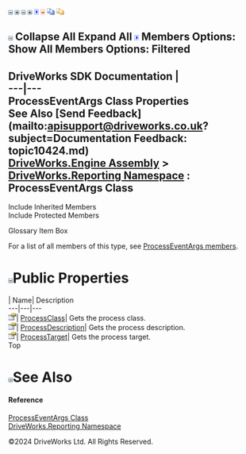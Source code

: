 ![](dotnetimages/collapse.gif) ![](dotnetimages/expand.gif) ![](dotnetimages/collapse.gif) ![](dotnetimages/expand.gif) ![](dotnetimages/drpdown.gif) ![](dotnetimages/drpdown_orange.gif) ![](dotnetimages/copycode.gif) ![](dotnetimages/copycodeHighlight.gif)

![](dotnetimages/collapse.gif) Collapse All Expand All ![](dotnetimages/drpdown.gif) Members Options: Show All  Members Options: Filtered   
---  
DriveWorks SDK Documentation  |   
---|---  
ProcessEventArgs Class Properties   
See Also [Send Feedback](mailto:apisupport@driveworks.co.uk?subject=Documentation Feedback: topic10424.md)  
[DriveWorks.Engine Assembly](topic2156.md) > [DriveWorks.Reporting Namespace](topic10334.md) : ProcessEventArgs Class  
---  
  
Include Inherited Members    
Include Protected Members    


Glossary Item Box

For a list of all members of this type, see [ProcessEventArgs members](topic10425.md).

# ![](dotnetimages/collapse.gif)Public Properties

| Name| Description  
---|---|---  
![Public Property](dotnetimages/publicProperty.gif)| [ProcessClass](topic10431.md)| Gets the process class.   
![Public Property](dotnetimages/publicProperty.gif)| [ProcessDescription](topic10432.md)| Gets the process description.   
![Public Property](dotnetimages/publicProperty.gif)| [ProcessTarget](topic10433.md)| Gets the process target.   
Top

# ![](dotnetimages/collapse.gif)See Also

#### Reference

[ProcessEventArgs Class](topic10424.md)   
[DriveWorks.Reporting Namespace](topic10334.md)

©2024 DriveWorks Ltd. All Rights Reserved.
